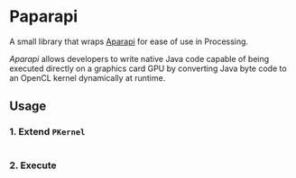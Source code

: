 # Paparapi
A small library that wraps [Aparapi](https://github.com/Syncleus/aparapi) for ease of use in Processing. 

*Aparapi* allows developers to write native Java code capable of being executed directly on a graphics card GPU by converting Java byte code to an OpenCL kernel dynamically at runtime.

## Usage

### 1. Extend `PKernel`

```

```

### 2. Execute